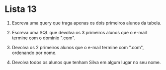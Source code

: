 # Lista 13

1. Escreva uma query que traga apenas os dois primeiros alunos da tabela.

2. Escreva uma SQL que devolva os 3 primeiros alunos que o e-mail termine com o domínio ".com".

3. Devolva os 2 primeiros alunos que o e-mail termine com ".com", ordenando por nome.

4. Devolva todos os alunos que tenham Silva em algum lugar no seu nome.



